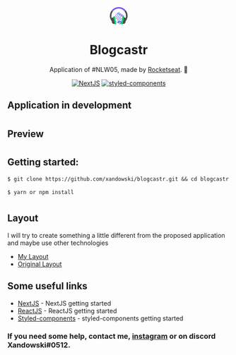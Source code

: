 <div align="center">

<div>

<p>
  <img align="center" width="40" src="public/images/Logo.png">
</p>

# Blogcastr

</div>

Application of #NLW05, made by [Rocketseat](https://rocketseat.com.br/). 🚀

</div>

<div align="center">

[![NextJS](https://img.shields.io/badge/-NextJS-blue?style&logo=vercel&link=https://nextjs.org/)](https://nextjs.org/)
[![styled-components](https://img.shields.io/badge/%F0%9F%92%85%20styled-components-orange.svg?colorB=daa357&colorA=db748e)](https://github.com/styled-components/styled-components)

</div>

## Application in development

#

## Preview

<!-- [![Deploy with Vercel](https://vercel.com/button)](https://moveit-xandowski.vercel.app/) -->

#

## Getting started:

```
$ git clone https://github.com/xandowski/blogcastr.git && cd blogcastr
```

```
$ yarn or npm install
```

#

## Layout

I will try to create something a little different from the proposed application and maybe use other technologies

- [My Layout](<https://www.figma.com/file/qJvTDGyBe7TfezGDGZopK2/Podcastr-(Copy)?node-id=160%3A2761>)
- [Original Layout](https://www.figma.com/file/UwFEntsHpHYJlHNQAQr4gA/Podcastr/duplicate)

## Some useful links

- [NextJS](https://nextjs.org/docs/getting-started) - NextJS getting started
- [ReactJS](https://reactjs.org/docs/getting-started.html) - ReactJS getting started
- [Styled-components](https://styled-components.com/docs/basics#getting-started) - styled-components getting started

### If you need some help, contact me, [instagram](https://www.instagram.com/alexandre.moraiis/) or on discord Xandowski#0512.

#
